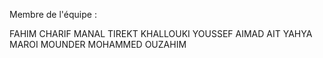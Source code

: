Membre de l'équipe : 

FAHIM CHARIF
MANAL TIREKT
KHALLOUKI YOUSSEF
AIMAD AIT YAHYA
MAROI MOUNDER
MOHAMMED OUZAHIM
